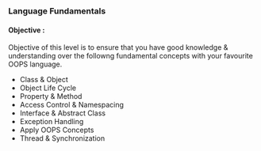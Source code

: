 ### Language Fundamentals

#### Objective :
Objective of this level is to ensure that you have good knowledge & understanding over the followng fundamental concepts with your favourite OOPS language.

* Class & Object
* Object Life Cycle
* Property & Method
* Access Control & Namespacing
* Interface & Abstract Class
* Exception Handling
* Apply OOPS Concepts
* Thread & Synchronization





